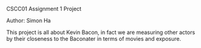 CSCC01 Assignment 1 Project

Author: Simon Ha

This project is all about Kevin Bacon, in fact we are measuring other actors by their closeness to the Baconater in terms of movies and exposure.
